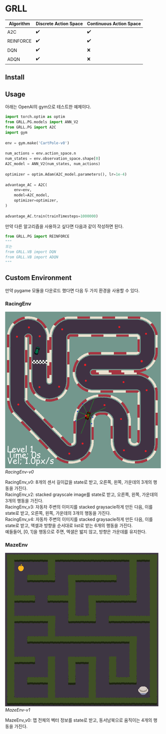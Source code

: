 # GRLL

| **Algorithm** | **Discrete Action Space** | **Continuous Action Space** | 
| ------------- | ------------------------- | --------------------------- |
| A2C | :heavy_check_mark: | :heavy_check_mark: |
| REINFORCE | :heavy_check_mark: | :heavy_check_mark: |
| DQN | :heavy_check_mark: | :x: |
| ADQN | :heavy_check_mark: | :x: |

## Install

## Usage

아래는 OpenAI의 gym으로 테스트한 예제이다.

```python
import torch.optim as optim
from GRLL.PG.models import ANN_V2
from GRLL.PG import A2C
import gym

env = gym.make('CartPole-v0')

num_actions = env.action_space.n
num_states = env.observation_space.shape[0]
A2C_model = ANN_V2(num_states, num_actions)

optimizer = optim.Adam(A2C_model.parameters(), lr=1e-4)

advantage_AC = A2C(
    env=env,
    model=A2C_model,
    optimizer=optimizer,
)

advantage_AC.train(trainTimesteps=1000000)
```

만약 다른 알고리즘을 사용하고 싶다면 다음과 같이 작성하면 된다.<br/>
```python
from GRLL.PG import REINFORCE
"""
또는
from GRLL.VB import DQN
from GRLL.VB import ADQN
"""
```

## Custom Environment

만약 pygame 모듈을 다운로드 했다면 다음 두 가지 환경을 사용할 수 있다.

### RacingEnv

![](static/RacingEnv.png)<br/>
*RacingEnv-v0*

RacingEnv_v0: 8개의 센서 길이값을 state로 받고, 오른쪽, 왼쪽, 가운데의 3개의 행동을 가진다.<br/>
RacingEnv_v2: stacked grayscale image를 state로 받고, 오른쪽, 왼쪽, 가운데의 3개의 행동을 가진다.<br/>
RacingEnv_v3: 자동차 주변의 이미지를 stacked graysacle하게 만든 다음, 이를 state로 받고, 오른쪽, 왼쪽, 가운데의 3개의 행동을 가진다.<br/>
RacingEnv_v4: 자동차 주변의 이미지를 stacked graysacle하게 만든 다음, 이를 state로 받고, 액셀과 방향을 순서대로 list로 받는 6개의 행동을 가진다.<br/>
예들들어, [0, 1]을 행동으로 주면, 엑샐은 밟지 않고, 방향은 가운데를 유지한다.

### MazeEnv

![](static/MazeEnv.png)<br/>
*MazeEnv-v1*

MazeEnv_v0: 맵 전체의 벡터 정보를 state로 받고, 동서남북으로 움직이는 4개의 행동을 가진다.<br/>
